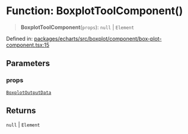 # Function: BoxplotToolComponent()

> **BoxplotToolComponent**(`props`): `null` \| `Element`

Defined in: [packages/echarts/src/boxplot/component/box-plot-component.tsx:15](https://github.com/GeoDaCenter/openassistant/blob/0c688d870b87d67f5ae44bc9413af48292a3320a/packages/echarts/src/boxplot/component/box-plot-component.tsx#L15)

## Parameters

### props

[`BoxplotOutputData`](../type-aliases/BoxplotOutputData.md)

## Returns

`null` \| `Element`
